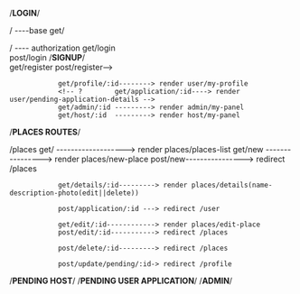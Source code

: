 /**LOGIN**/

/ ----base
get/

/ ---- authorization
get/login  
 post/login
/**SIGNUP**/  
 get/register
post/register-->

                get/profile/:id--------> render user/my-profile
                <!-- ?        get/application/:id----> render user/pending-application-details -->
                get/admin/:id ---------> render admin/my-panel
                get/host/:id  ---------> render host/my-panel

/**PLACES ROUTES**/

/places
get/ -------------------> render places/places-list
get/new ----------------> render places/new-place
post/new----------------> redirect /places

                get/details/:id---------> render places/details(name-description-photo(edit||delete))

                post/application/:id ---> redirect /user

                get/edit/:id------------> render places/edit-place
                post/edit/:id-----------> redirect /places

                post/delete/:id---------> redirect /places

                post/update/pending/:id-> redirect /profile

/**PENDING HOST**/
/**PENDING USER APPLICATION**/
/**ADMIN**/
